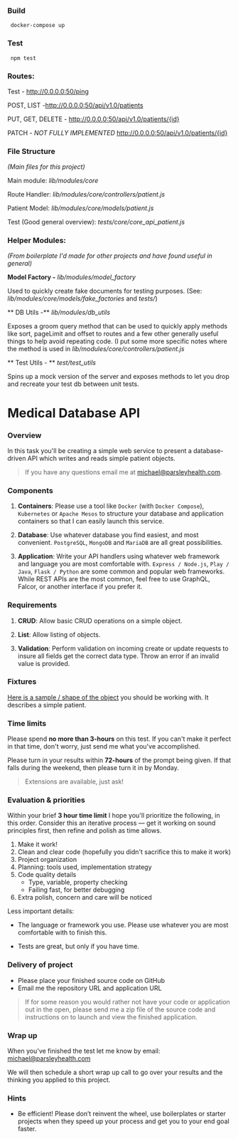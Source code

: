 
### Build

```
 docker-compose up

```

### Test

```
 npm test

```

### Routes:

Test - http://0.0.0.0:50/ping

POST, LIST -http://0.0.0.0:50/api/v1.0/patients

PUT, GET, DELETE - http://0.0.0.0:50/api/v1.0/patients/{id}

PATCH - _NOT FULLY IMPLEMENTED_
http://0.0.0.0:50/api/v1.0/patients/{id}

### File Structure
_(Main files for this project)_

Main module: _lib/modules/core_

Route Handler: _lib/modules/core/controllers/patient.js_

Patient Model: _lib/modules/core/models/patient.js_

Test (Good general overview): <i>tests/core/core_api_patient.js</i>

### Helper Modules:
_(From boilerplate I'd made for other projects and have found useful in general)_

**Model Factory -** <i>lib/modules/model_factory</i>

Used to quickly create fake documents for testing purposes.
(See: <i>lib/modules/core/models/fake_factories</i> and <i>tests/</i>)

** DB Utils -** <i>lib/modules/db_utils</i>

Exposes a groom query method that can be used to quickly apply methods like sort, pageLimit and offset to routes and a few other generally useful things to help avoid repeating code. (I put some more specific notes where the method is used in _lib/modules/core/controllers/patient.js_

** Test Utils - ** 
<i>test/test_utils</i>

Spins up a mock version of the server and exposes methods to let you drop and recreate your test db between unit tests.


Medical Database API
====================

### Overview

In this task you'll be creating a simple web service to present a database-driven API which writes and reads simple patient objects.

> If you have any questions email me at michael@parsleyhealth.com.

### Components

1.  **Containers**: Please use a tool like `Docker` (with `Docker Compose`), `Kubernetes` or `Apache Mesos` to structure your database and application containers so that I can easily launch this service. 

2.  **Database**: Use whatever database you find easiest, and most convenient. `PostgreSQL`, `MongoDB` and `MariaDB` are all great possibilities.

3.  **Application**: Write your API handlers using whatever web framework and language you are most comfortable with. `Express / Node.js`, `Play / Java`, `Flask / Python` are some common and popular web frameworks. While REST APIs are the most common, feel free to use GraphQL, Falcor, or another interface if you prefer it.

### Requirements

1.  **CRUD**: Allow basic CRUD operations on a simple object. 

2.  **List**: Allow listing of objects.

3.  **Validation**: Perform validation on incoming create or update requests to insure all fields get the correct data type. Throw an error if an invalid value is provided.

### Fixtures

[Here is a sample / shape of the object](fixtures.md) you should be working with. It describes a simple patient.

### Time limits

Please spend **no more than 3-hours** on this test. If you can't make it perfect in that time, don't worry, just send me what you've accomplished.

Please turn in your results within **72-hours** of the prompt being given. If that falls during the weekend, then please turn it in by Monday.

> Extensions are available, just ask!

### Evaluation & priorities

Within your brief **3 hour time limit** I hope you'll prioritize the following, in this order. Consider this an iterative process — get it working on sound principles first, then refine and polish as time allows.

1.  Make it work!
2.  Clean and clear code (hopefully you didn't sacrifice this to make it work)
3.  Project organization
4.  Planning: tools used, implementation strategy
5.  Code quality details
    -   Type, variable, property checking
    -   Failing fast, for better debugging
6.  Extra polish, concern and care will be noticed

Less important details:

*   The language or framework you use. Please use whatever you are most comfortable with to finish this.

*   Tests are great, but only if you have time.

### Delivery of project

*   Please place your finished source code on GitHub
*   Email me the repository URL and application URL

> If for some reason you would rather not have your code or application out in the open, please send me a zip file of the source code and instructions on to launch and view the finished application.

### Wrap up

When you've finished the test let me know by email: michael@parsleyhealth.com

We will then schedule a short wrap up call to go over your results and the thinking you applied to this project.

### Hints

*   Be efficient! Please don’t reinvent the wheel, use boilerplates or starter projects when they speed up your process and get you to your end goal faster.
